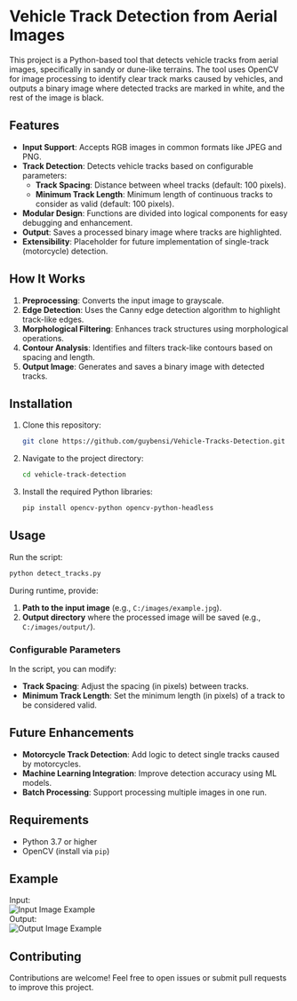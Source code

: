 # Vehicle Track Detection from Aerial Images

This project is a Python-based tool that detects vehicle tracks from aerial images, specifically in sandy or dune-like terrains. The tool uses OpenCV for image processing to identify clear track marks caused by vehicles, and outputs a binary image where detected tracks are marked in white, and the rest of the image is black.

## Features
- **Input Support**: Accepts RGB images in common formats like JPEG and PNG.
- **Track Detection**: Detects vehicle tracks based on configurable parameters:
  - **Track Spacing**: Distance between wheel tracks (default: 100 pixels).
  - **Minimum Track Length**: Minimum length of continuous tracks to consider as valid (default: 100 pixels).
- **Modular Design**: Functions are divided into logical components for easy debugging and enhancement.
- **Output**: Saves a processed binary image where tracks are highlighted.
- **Extensibility**: Placeholder for future implementation of single-track (motorcycle) detection.

## How It Works
1. **Preprocessing**: Converts the input image to grayscale.
2. **Edge Detection**: Uses the Canny edge detection algorithm to highlight track-like edges.
3. **Morphological Filtering**: Enhances track structures using morphological operations.
4. **Contour Analysis**: Identifies and filters track-like contours based on spacing and length.
5. **Output Image**: Generates and saves a binary image with detected tracks.

## Installation
1. Clone this repository:
   ```bash
   git clone https://github.com/guybensi/Vehicle-Tracks-Detection.git
   ```
2. Navigate to the project directory:
   ```bash
   cd vehicle-track-detection
   ```
3. Install the required Python libraries:
   ```bash
   pip install opencv-python opencv-python-headless
   ```

## Usage
Run the script:
```bash
python detect_tracks.py
```
During runtime, provide:
1. **Path to the input image** (e.g., `C:/images/example.jpg`).
2. **Output directory** where the processed image will be saved (e.g., `C:/images/output/`).

### Configurable Parameters
In the script, you can modify:
- **Track Spacing**: Adjust the spacing (in pixels) between tracks.
- **Minimum Track Length**: Set the minimum length (in pixels) of a track to be considered valid.

## Future Enhancements
- **Motorcycle Track Detection**: Add logic to detect single tracks caused by motorcycles.
- **Machine Learning Integration**: Improve detection accuracy using ML models.
- **Batch Processing**: Support processing multiple images in one run.

## Requirements
- Python 3.7 or higher
- OpenCV (install via `pip`)

## Example
Input:  
![Input Image Example](path/to/example-input.jpg)  
Output:  
![Output Image Example](path/to/example-output.jpg)

## Contributing
Contributions are welcome! Feel free to open issues or submit pull requests to improve this project.
